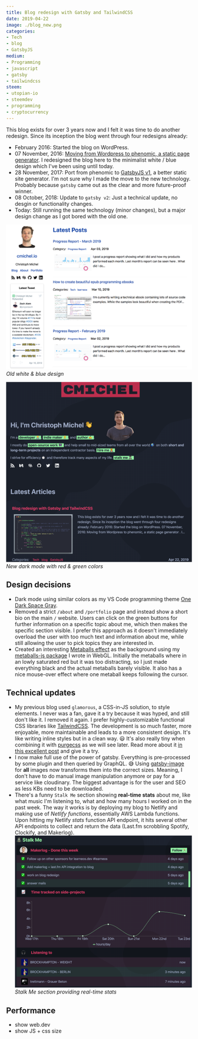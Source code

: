 ```yaml
---
title: Blog redesign with Gatsby and TailwindCSS
date: 2019-04-22
image: ./blog_new.png
categories:
- Tech
- blog
- GatsbyJS
medium:
- Programming
- javascript
- gatsby
- tailwindcss
steem:
- utopian-io
- steemdev
- programming
- cryptocurrency
---
```


This blog exists for over 3 years now and I felt it was time to do another redesign.
Since its inception the blog went through four redesigns already:

* February 2016: Started the blog on WordPress.
* 07 November, 2016: [Moving from Wordpress to phenomic, a static page generator](/wordpress-to-static-site-generator). I redesigned the blog here to the minimalist white / blue design which I've been using until today.
* 28 November, 2017: Port from phenomic to [GatsbyJS v1](https://www.gatsbyjs.org/), a better static site generator. I'm not sure why I made the move to the new technology. Probably because `gatsby` came out as the clear and more future-proof winner.
* 08 October, 2018: Update to `gatsby v2`: Just a technical update, no desgin or functionality changes.
* Today: Still running the same technology (minor changes), but a major design change as I got bored with the old one.

![Old white & blue design](./blog_old.png)
_Old white & blue design_

![New dark mode with red & green colors](./blog_new.png)
_New dark mode with red & green colors_

## Design decisions

* Dark mode using similar colors as my VS Code programming theme [One Dark Space Gray](https://marketplace.visualstudio.com/items?itemName=fivepointseven.vscode-theme-onedark-spacegray).
* Removed a strict `/about` and `/portfolio` page and instead show a short bio on the main `/` website.
    Users can click on the green buttons for further information on a specific topic about me, which then makes the specific section visible.
    I prefer this approach as it doesn't immediately overload the user with too much text and information about me, while still allowing the user to pick topics they are interested in.
* Created an interesting [Metaballs effect](https://en.wikipedia.org/wiki/Metaballs) as the background using my [metaballs-js package](https://www.npmjs.com/package/metaballs-js) I wrote in WebGL.
    Initially the metaballs where in an lowly saturated red but it was too distracting, so I just made everything black and the actual metaballs barely visible.
    It also has a nice mouse-over effect where one metaball keeps following the cursor.

## Technical updates

* My previous blog used `glamorous`, a CSS-in-JS solution, to style elements.
    I never was a fan, gave it a try because it was hyped, and still don't like it.
    I removed it again.
    I prefer highly-customizable functional CSS libraries like [TailwindCSS](https://tailwindcss.com).
    The development is so much faster, more enjoyable, more maintainable and leads to a more consistent design.
    It's like writing inline styles but in a clean way. 😃
    It's also really tiny when combining it with [purgecss](https://github.com/FullHuman/purgecss) as we will see later.
    Read more about it [in this excellent post](https://adamwathan.me/css-utility-classes-and-separation-of-concerns/) and give it a try.
* I now make full use of the power of gatsby. Everything is pre-processed by some plugin and then queried by GraphQL. 😅
    Using [gatsby-image](https://www.gatsbyjs.org/packages/gatsby-image/) for **all** images now transforms them into the correct sizes.
    Meaning, I don't have to do manual image manipulation anymore or pay for a service like cloudinary.
    The biggest advantage is for the user and SEO as less KBs need to be downloaded.
* There's a funny `Stalk Me` section showing **real-time stats** about me, like what music I'm listening to, what and how many hours I worked on in the past week.
    The way it works is by deploying my blog to Netlify and making use of _Netlify functions_, essentially AWS Lambda functions.
    Upon hitting my Netlify _stats_ function API endpoint, it hits several other API endpoints to collect and return the data (Last.fm scrobbling Spotify, Clockify, and Makerlog).
    ![Stalk Me Section](./stalk_me.png)
    _Stalk Me section providing real-time stats_


## Performance

- show web.dev
- show JS + css size
